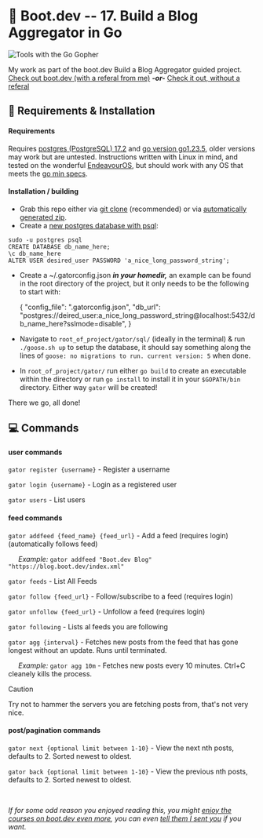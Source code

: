 
# :bear: Boot.dev -- 17. Build a Blog Aggregator in Go
<!-- Hello. If you're reading this you're a beautiful and wonderful person. -->

![Tools with the Go Gopher](https://storage.googleapis.com/qvault-webapp-dynamic-assets/course_assets/fbuH9HC.png)

My work as part of the boot.dev Build a Blog Aggregator guided project.
[Check out boot.dev (with a referal from me)](https://wzl.to/boot.dev)  ***-or-*** [Check it out, without a referal](https://wzl.to/boot.dev_noref)

## :wrench: Requirements & Installation
#### Requirements
Requires [postgres (PostgreSQL) 17.2](https://www.postgresql.org/docs/current/tutorial-install.html) and [go version go1.23.5](https://go.dev/doc/install), older versions may work but are untested. Instructions written with Linux in mind, and tested on the wonderful [EndeavourOS](https://endeavouros.com/), but should work with any OS that meets the [go min specs](https://go.dev/wiki/MinimumRequirements).
#### Installation / building
 - Grab this repo either via [git clone](https://git-scm.com/docs/git-clone) (recommended) or via [automatically generated zip](https://github.com/StupidWeasel/bootdev-blog-aggregator/archive/refs/heads/main.zip).
 - Create a [new postgres database with psql](https://www.postgresql.org/docs/current/app-psql.html):
```
sudo -u postgres psql
CREATE DATABASE db_name_here;
\c db_name_here
ALTER USER desired_user PASSWORD 'a_nice_long_password_string';
```

 - Create a ~/.gatorconfig.json ***in your homedir,*** an example can be found in the root directory of the project, but it only needs to be the following to start with:

     {
      "config_file": ".gatorconfig.json",
      "db_url": "postgres://deired_user:a_nice_long_password_string@localhost:5432/db_name_here?sslmode=disable",
     }

 - Navigate to `root_of_project/gator/sql/` (ideally in the terminal) & run  `./goose.sh up` to setup the database, it should say something along the lines of `goose: no migrations to run. current version: 5` when done.
 - In `root_of_project/gator/` run either `go build` to create an executable within the directory or run `go install` to install it in your `$GOPATH/bin` directory. Either way `gator` will be created!
 
 There we go, all done!
## :computer: Commands
#### user commands
`gator register {username}` - Register a username

`gator login {username}` - Login as a registered user

`gator users` - List users

#### feed commands
`gator addfeed {feed_name} {feed_url}` - Add a feed (requires login) (automatically follows feed)

⠀⠀*Example:* `gator addfeed "Boot.dev Blog" "https://blog.boot.dev/index.xml"`

`gator feeds` - List All Feeds

`gator follow {feed_url}` - Follow/subscribe to a feed (requires login)

`gator unfollow {feed_url}` - Unfollow a feed (requires login)

`gator following` - Lists al feeds you are following

`gator agg {interval}` - Fetches new posts from the feed that has gone longest without an update. Runs until terminated.

⠀⠀*Example:* `gator agg 10m` - Fetches new posts every 10 minutes. Ctrl+C cleanely kills the process.

> [!CAUTION]
> Try not to hammer the servers you are fetching posts from, that's not very nice.

#### post/pagination commands
`gator next {optional limit between 1-10}` - View the next nth posts, defaults to 2. Sorted newest to oldest.

`gator back {optional limit between 1-10}` - View the previous nth posts, defaults to 2. Sorted newest to oldest.

⠀ 



*If for some odd reason you enjoyed reading this, you might [enjoy the courses on boot.dev even more](https://wzl.to/boot.dev_noref), you can even [tell them I sent you](https://wzl.to/boot.dev) if you want.*
